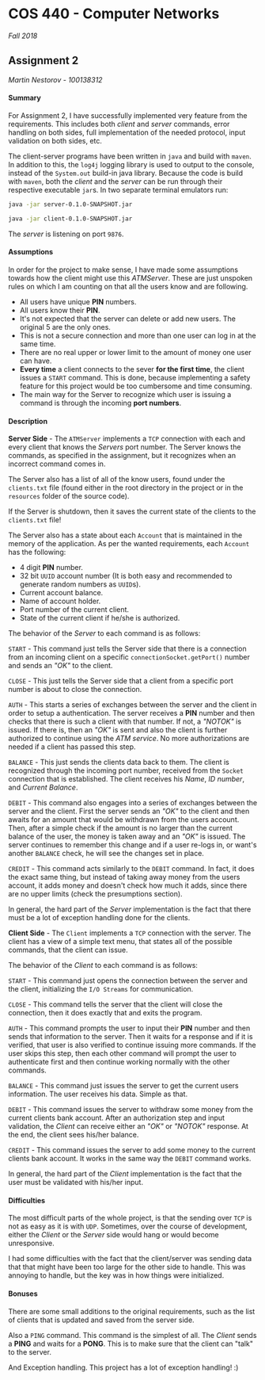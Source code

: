 # COS 440 - Computer Networks
*Fall 2018*

## Assignment 2

*Martin Nestorov - 100138312*

#### Summary

For Assignment 2, I have successfully implemented very feature from the requirements. This includes both *client* and *server* commands, error handling on both sides, full implementation of the needed protocol, input validation on both sides, etc.

The client-server programs have been written in `java` and build with `maven`. In addition to this, the `log4j` logging library is used to output to the console, instead of the `System.out` build-in java library. Because the code is build with `maven`, both the *client* and the *server* can be run through their respective executable `jar`s. In two separate terminal emulators run:

``` bash
java -jar server-0.1.0-SNAPSHOT.jar
```

``` bash
java -jar client-0.1.0-SNAPSHOT.jar
```

The *server* is listening on port `9876`.

#### Assumptions

In order for the project to make sense, I have made some assumptions towards how the client might use this *ATMServer*. These are just unspoken rules on which I am counting on that all the users know and are following.

- All users have unique **PIN** numbers.
- All users know their **PIN**.
- It's not expected that the server can delete or add new users. The original 5 are the only ones.
- This is not a secure connection and more than one user can log in at the same time.
- There are no real upper or lower limit to the amount of money one user can have.
- **Every time** a client connects to the sever **for the first time**, the client issues a `START` command. This is done, because implementing a safety feature for this project would be too cumbersome and time consuming.
- The main way for the Server to recognize which user is issuing a command is through the incoming **port numbers**.

#### Description

**Server Side** - The `ATMServer` implements a `TCP` connection with each and every client that knows the *Servers* port number. The Server knows the commands, as specified in the assignment, but it recognizes when an incorrect command comes in.

The Server also has a list of all of the know users, found under the `clients.txt` file (found either in the root directory in the project or in the `resources` folder of the source code).

If the Server is shutdown, then it saves the current state of the clients to the `clients.txt` file!

The Server also has a state about each `Account` that is maintained in the memory of the application. As per the wanted requirements, each `Account` has the following:

- 4 digit **PIN** number.
- 32 bit `UUID` account number (It is both easy and recommended to generate random numbers as `UUID`s).
- Current account balance.
- Name of account holder.
- Port number of the current client.
- State of the current client if he/she is authorized.

The behavior of the *Server* to each command is as follows:

`START` - This command just tells the Server side that there is a connection from an incoming client on a specific `connectionSocket.getPort()` number and sends an *"OK"* to the client.

`CLOSE` - This just tells the Server side that a client from a specific port number is about to close the connection.

`AUTH` - This starts a series of exchanges between the server and the client in order to setup a authentication. The server receives a **PIN** number and then checks that there is such a client with that number. If not, a *"NOTOK"* is issued. If there is, then an *"OK"* is sent and also the client is further authorized to continue using the *ATM service*. No more authorizations are needed if a client has passed this step.

`BALANCE` - This just sends the clients data back to them. The client is recognized through the incoming port number, received from the `Socket` connection that is established. The client receives his *Name*, *ID number*, and *Current Balance*.

`DEBIT` - This command also engages into a series of exchanges between the server and the client. First the server sends an *"OK"* to the client and then awaits for an amount that would be withdrawn from the users account. Then, after a simple check if the amount is no larger than the current balance of the user, the money is taken away and an *"OK"* is issued. The server continues to remember this change and if a user re-logs in, or want's another `BALANCE` check, he will see the changes set in place.

`CREDIT` - This command acts similarly to the `DEBIT` command. In fact, it does the exact same thing, but instead of taking away money from the users account, it adds money and doesn't check how much it adds, since there are no upper limits (check the presumptions section).

In general, the hard part of the *Server* implementation is the fact that there must be a lot of exception handling done for the clients.

**Client Side** - The `Client` implements a `TCP` connection with the server. The client has a view of a simple text menu, that states all of the possible commands, that the client can issue.

The behavior of the *Client* to each command is as follows:

`START` - This command just opens the connection between the server and the client, initializing the `I/O Streams` for communication.

`CLOSE` - This command tells the server that the client will close the connection, then it does exactly that and exits the program.

`AUTH` - This command prompts the user to input their **PIN** number and then sends that information to the server. Then it waits for a response and if it is verified, that user is also verified to continue issuing more commands. If the user skips this step, then each other command will prompt the user to authenticate first and then continue working normally with the other commands.

`BALANCE` - This command just issues the server to get the current users information. The user receives his data. Simple as that.

`DEBIT` - This command issues the server to withdraw some money from the current clients bank account. After an authorization step and input validation, the *Client* can receive either an *"OK"* or *"NOTOK"* response. At the end, the client sees his/her balance.

`CREDIT` - This command issues the server to add some money to the current clients bank account. It works in the same way the `DEBIT` command works.

In general, the hard part of the *Client* implementation is the fact that the user must be validated with his/her input.

#### Difficulties

The most difficult parts of the whole project, is that the sending over `TCP` is not as easy as it is with `UDP`. Sometimes, over the course of development, either the *Client* or the *Server* side would hang or would become unresponsive.

I had some difficulties with the fact that the client/server was sending data that that might have been too large for the other side to handle. This was annoying to handle, but the key was in how things were initialized.

#### Bonuses

There are some small additions to the original requirements, such as the list of clients that is updated and saved from the server side.

Also a `PING` command. This command is the simplest of all. The *Client* sends a **PING** and waits for a **PONG**. This is to make sure that the client can "talk" to the server.

And Exception handling. This project has a lot of exception handling! :)
